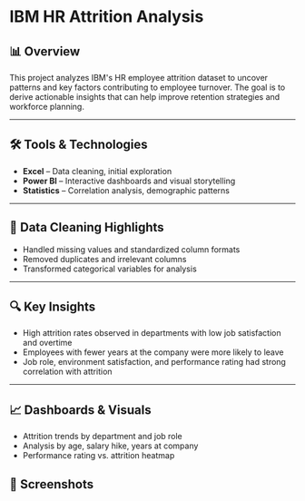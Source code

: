# IBM HR Attrition Analysis

## 📊 Overview
This project analyzes IBM's HR employee attrition dataset to uncover patterns and key factors contributing to employee turnover. The goal is to derive actionable insights that can help improve retention strategies and workforce planning.

---

## 🛠️ Tools & Technologies
- **Excel** – Data cleaning, initial exploration
- **Power BI** – Interactive dashboards and visual storytelling
- **Statistics** – Correlation analysis, demographic patterns

---

## 🧹 Data Cleaning Highlights
- Handled missing values and standardized column formats
- Removed duplicates and irrelevant columns
- Transformed categorical variables for analysis

---

## 🔍 Key Insights
- High attrition rates observed in departments with low job satisfaction and overtime
- Employees with fewer years at the company were more likely to leave
- Job role, environment satisfaction, and performance rating had strong correlation with attrition

---

## 📈 Dashboards & Visuals
- Attrition trends by department and job role
- Analysis by age, salary hike, years at company
- Performance rating vs. attrition heatmap

## 📸 Screenshots
